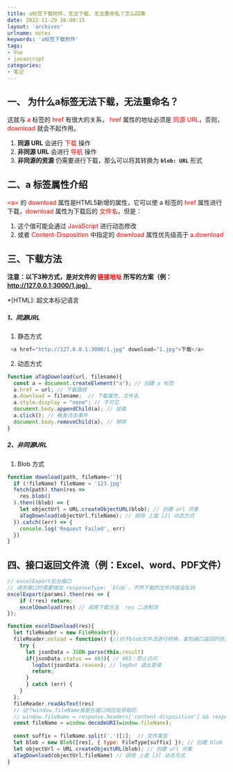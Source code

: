 ```yaml
---
title: a标签下载附件，无法下载、无法重命名？怎么回事
date: 2022-11-29 16:00:15
layout: 'archives'
urlname: notes
keywords: 'a标签下载附件'
tags: 
- Vue
- javascript
categories: 
- 笔记
---
```


## 一、 为什么a标签无法下载，无法重命名？
这就与<font color=red> a </font>标签的<font color=red> href </font>有很大的关系，<font color=red> href </font>属性的地址必须是 <font color=red>同源 URL</font>，否则，<font color=red>download </font>就会不起作用。
1. **同源 URL** 会进行 <font color=red>下载</font> 操作
2. **非同源 URL** 会进行 <font color=red>导航</font> 操作
3. **非同源的资源** 仍需要进行下载，那么可以将其转换为 **`blob: URL`** 形式
## 二、a 标签属性介绍
<font color=red>\<a></font> 的 <font color=red>download </font> 属性是HTML5新增的属性，它可以使 a 标签的  <font color=red>href</font> 属性进行下载，<font color=red>download </font>属性为下载后的 <font color=red>文件名</font>，但是：

1. 这个值可能会通过 <font color=red>JavaScript</font> 进行动态修改
2. 或者 <font color=red>Content-Disposition</font> 中指定的 <font color=red>download</font> 属性优先级高于 <font color=red>a.download</font>

## 三、下载方法
**注意：以下3种方式，是对文件的 <font color=red>链接地址</font> 所写的方案（例：http://127.0.0.1:3000/1.jpg）**

*[HTML]:   超文本标记语言
##### 1、同源URL
1. 静态方式
```javascript
 <a href="http://127.0.0.1:3000/1.jpg" download="1.jpg">下载</a>
```
2. 动态方式
```javascript
function aTagDownload(url, filename){
  const a = document.createElement("a"); // 创建 a 标签
  a.href = url; // 下载路径
  a.download = filename;  // 下载属性，文件名
  a.style.display = "none"; // 不可见
  document.body.appendChild(a); // 挂载
  a.click(); // 触发点击事件
  document.body.removeChild(a); // 移除
} 
```
##### 2、非同源URL
1. Blob 方式
```javascript
function download(path, fileName=''){
  if (!fileName) fileName = '123.jpg'
  fetch(path).then(res => 
    res.blob()
  ).then((blob) => {
    let objectUrl = URL.createObjectURL(blob); // 创建 url 对象
    aTagDownload(objectUrl,fileName); // 调用 上面 [2] 动态方式
  }).catch((err) => {
    console.log('Request Failed', err)
  })
}
```
## 四、接口返回文件流（例：Excel、word、PDF文件）
```javascript
// excelExport后台接口
// 请求接口时需要增加 responseType: `blob`，不然下载的文件内容会乱码
excelExport(params).then(res => {
	if (!res) return;
    excelDownload(res) // 调用下载方法  res 二进制流
});

function excelDownload(res){
  let fileReader = new FileReader();
  fileReader.onload = function() {//对于blob文件流进行转换，拿到接口返回的状态码以及提示语
    try {
      let jsonData = JSON.parse(this.result)
      if(jsonData.status == 403){ // 403：禁止访问
        logOut(jsonData.reason); // logOut 退出登录
        return;
      }
      } catch (err) {
    }
  };
  fileReader.readAsText(res)
  // 这个window.fileName我是在接口响应处获取的
  // window.fileName = response.headers['content-disposition'] && response.headers['content-disposition'].split(`filename=`)[1];
  const fileName = window.decodeURI(window.fileName);
  
  const suffix = fileName.split('.')[1];  // 文件类型
  let blob = new Blob([res], { type: FileType[suffix] }); // 创建 blob 对象
  let objectUrl = URL.createObjectURL(blob); // 创建 url 对象
  aTagDownload(objectUrl,fileName) // 调用 上面 [2] 动态方式
}
```